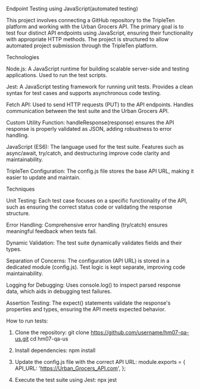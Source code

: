 Endpoint Testing using JavaScript(automated testing)

This project involves connecting a GitHub repository to the TripleTen platform and working with the Urban Grocers API. The primary goal is to test four distinct API endpoints using JavaScript, ensuring their functionality with appropriate HTTP methods. The project is structured to allow automated project submission through the TripleTen platform.

Technologies

Node.js: A JavaScript runtime for building scalable server-side and testing applications. Used to run the test scripts.

Jest: A JavaScript testing framework for running unit tests. Provides a clean syntax for test cases and supports asynchronous code testing.

Fetch API: Used to send HTTP requests (PUT) to the API endpoints. Handles communication between the test suite and the Urban Grocers API.

Custom Utility Function: handleResponse(response) ensures the API response is properly validated as JSON, adding robustness to error handling.

JavaScript (ES6): The language used for the test suite. Features such as async/await, try/catch, and destructuring improve code clarity and maintainability.

TripleTen Configuration: The config.js file stores the base API URL, making it easier to update and maintain.

Techniques

Unit Testing: Each test case focuses on a specific functionality of the API, such as ensuring the correct status code or validating the response structure.

Error Handling: Comprehensive error handling (try/catch) ensures meaningful feedback when tests fail.

Dynamic Validation: The test suite dynamically validates fields and their types.

Separation of Concerns: The configuration (API URL) is stored in a dedicated module (config.js). Test logic is kept separate, improving code maintainability.

Logging for Debugging: Uses console.log() to inspect parsed response data, which aids in debugging test failures. 

Assertion Testing: The expect() statements validate the response's properties and types, ensuring the API meets expected behavior.

How to run tests:

1. Clone the repository: git clone https://github.com/username/hm07-qa-us.git
cd hm07-qa-us

2. Install dependencies: npm install

3. Update the config.js file with the correct API URL: module.exports = {
    API_URL: 'https://Urban_Grocers_API.com',
};

4. Execute the test suite using Jest: npx jest
